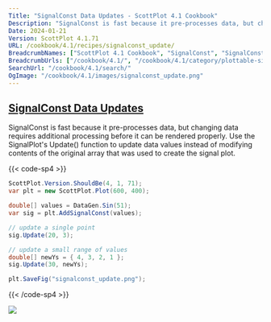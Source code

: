 ```yaml
---
Title: "SignalConst Data Updates - ScottPlot 4.1 Cookbook"
Description: "SignalConst is fast because it pre-processes data, but changing data requires additional processing before it can be rendered properly. Use the SignalPlot's Update() function to update data values instead of modifying contents of the original array that was used to create the signal plot."
Date: 2024-01-21
Version: ScottPlot 4.1.71
URL: /cookbook/4.1/recipes/signalconst_update/
BreadcrumbNames: ["ScottPlot 4.1 Cookbook", "SignalConst", "SignalConst Data Updates"]
BreadcrumbUrls: ["/cookbook/4.1/", "/cookbook/4.1/category/plottable-signalconst", "/cookbook/4.1/recipes/signalconst_update/"]
SearchUrl: "/cookbook/4.1/search/"
OgImage: "/cookbook/4.1/images/signalconst_update.png"
---
```


<h2><a id='signalconst-data-updates' href='/cookbook/4.1/recipes/signalconst_update/'>SignalConst Data Updates</a></h2>

SignalConst is fast because it pre-processes data, but changing data requires additional processing before it can be rendered properly. Use the SignalPlot's Update() function to update data values instead of modifying contents of the original array that was used to create the signal plot.

{{< code-sp4 >}}

```cs
ScottPlot.Version.ShouldBe(4, 1, 71);
var plt = new ScottPlot.Plot(600, 400);

double[] values = DataGen.Sin(51);
var sig = plt.AddSignalConst(values);

// update a single point
sig.Update(20, 3);

// update a small range of values
double[] newYs = { 4, 3, 2, 1 };
sig.Update(30, newYs);

plt.SaveFig("signalconst_update.png");
```

{{< /code-sp4 >}}

<img src='../../images/signalconst_update.png' class='d-block mx-auto my-5' />


